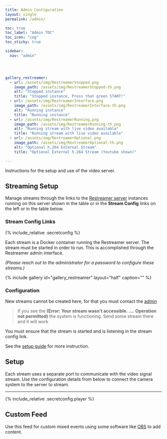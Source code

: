 ```yaml
---
title: Admin Configuration
layout: single
permalink: /admin/

toc: true
toc_label: "Admin TOC"
toc_icon: "cog"
toc_sticky: true

sidebar:
  nav: "admin"




gallery_restreamer:
  - url: /assets/img/RestreamerStopped.png
    image_path: /assets/img/RestreamerStopped-th.png
    alt: "Stopped instance"
    title: "Stopped instance, Press that green START!"
  - url: /assets/img/RestreamerInterface.png
    image_path: /assets/img/RestreamerInterface-th.png
    alt: "Running instance"
    title: "Running instance"
  - url: /assets/img/RestreamerRunning.png
    image_path: /assets/img/RestreamerRunning-th.png
    alt: "Running stream with live video available"
    title: "Running stream with live video available"
  - url: /assets/img/RestreamerOptional.png
    image_path: /assets/img/RestreamerOptional-th.png
    alt: "Optional h.264 External Stream"
    title: "Optional External h.264 Stream (Youtube shown)"

---
```


Instructions for the setup and use of the video server. 

## Streaming Setup

Manage streams through the links to the [Restreamer server](https://github.com/datarhei/restreamer) instances running on this server shown in the table or in the **Stream Config** links on the left or in the table below.


### Stream Config Links

{% include_relative .secretconfig %}

Each stream is a Docker container running the Restreamer server. The stream must be started in order to run. This is accomplished through the Restreamer admin interface. 

*(Please reach out to the administrator for a password to configure these streams.)*

{% include gallery id="gallery_restreamer" layout="half" caption="" %}



### Configuration 



New streams cannot be created here, for that you must contact the [admin](mailto:james@site-walk.org) 

> If you see the **(Error: Your stream wasn't accessible. .... Operation not permitted)** the system is functioning. Send some stream there and it will work

You must ensure that the stream is started and is listening in the stream config link.

See the [setup guide](/admin/setup) for more instruction. 



## Setup


Each stream uses a separate port to communicate with the video signal stream. Use the configuration details from below to connect the camera system to the server to stream.

---


{% include_relative .secretconfig.player %}


## Custom Feed 

Use this feed for custom mixed events using some software like [OBS](https://obsproject.com/) to add content.


